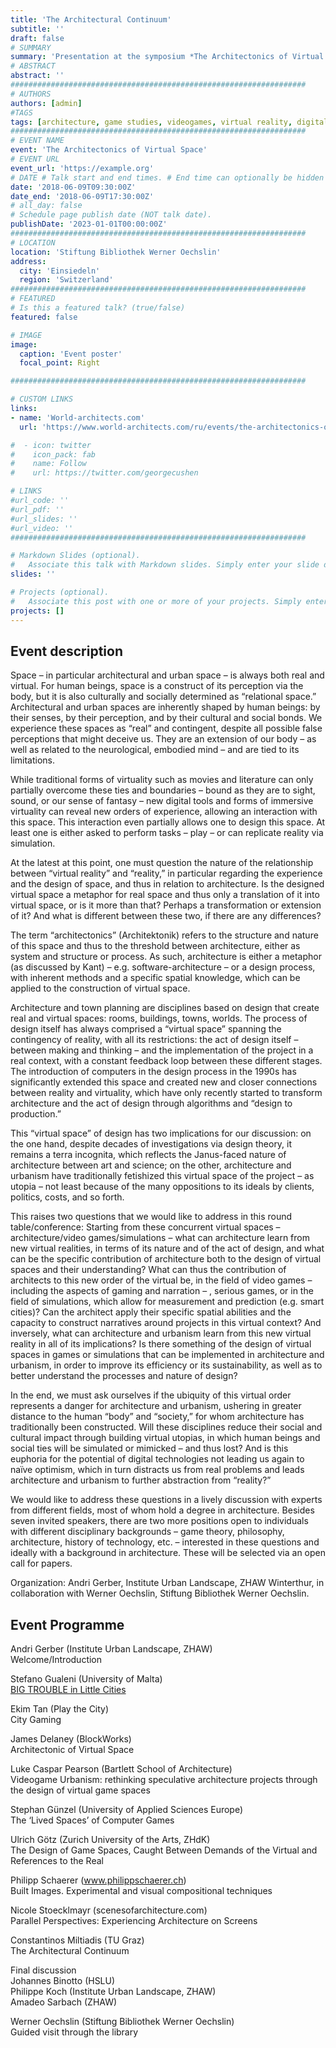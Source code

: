 ```yaml
---
title: 'The Architectural Continuum'
subtitle: ''
draft: false
# SUMMARY
summary: 'Presentation at the symposium *The Architectonics of Virtual Space*. Einsiedeln, 2018'
# ABSTRACT 
abstract: ''
##################################################################
# AUTHORS 
authors: [admin]
#TAGS
tags: [architecture, game studies, videogames, virtual reality, digital spatial media, mathematics, geometry]
##################################################################
# EVENT NAME 
event: 'The Architectonics of Virtual Space'
# EVENT URL 
event_url: 'https://example.org'
# DATE # Talk start and end times. # End time can optionally be hidden by prefixing the line with `#`.
date: '2018-06-09T09:30:00Z'
date_end: '2018-06-09T17:30:00Z'
# all_day: false
# Schedule page publish date (NOT talk date).
publishDate: '2023-01-01T00:00:00Z'
##################################################################
# LOCATION 
location: 'Stiftung Bibliothek Werner Oechslin'
address:
  city: 'Einsiedeln'
  region: 'Switzerland'
##################################################################
# FEATURED
# Is this a featured talk? (true/false)
featured: false

# IMAGE 
image:
  caption: 'Event poster'
  focal_point: Right

##################################################################

# CUSTOM LINKS 
links:
- name: 'World-architects.com'
  url: 'https://www.world-architects.com/ru/events/the-architectonics-of-virtual-spaces-1'

#  - icon: twitter
#    icon_pack: fab
#    name: Follow
#    url: https://twitter.com/georgecushen

# LINKS 
#url_code: ''
#url_pdf: ''
#url_slides: ''
#url_video: ''
##################################################################

# Markdown Slides (optional).
#   Associate this talk with Markdown slides. Simply enter your slide deck's filename without extension. Otherwise, set `slides = ""`.
slides: ''

# Projects (optional).
#   Associate this post with one or more of your projects. Simply enter your project's folder or file name without extension. Otherwise, set `projects = []`.
projects: []
---
```


## Event description 

  
Space – in particular architectural and urban space – is always both real and virtual. For human beings, space is a construct of its perception via the body, but it is also culturally and socially determined as “relational space.” Architectural and urban spaces are inherently shaped by human beings: by their senses, by their perception, and by their cultural and social bonds. We experience these spaces as “real” and contingent, despite all possible false perceptions that might deceive us. They are an extension of our body – as well as related to the neurological, embodied mind – and are tied to its limitations.

While traditional forms of virtuality such as movies and literature can only partially overcome these ties and boundaries – bound as they are to sight, sound, or our sense of fantasy – new digital tools and forms of immersive virtuality can reveal new orders of experience, allowing an interaction with this space. This interaction even partially allows one to design this space. At least one is either asked to perform tasks – play – or can replicate reality via simulation.

At the latest at this point, one must question the nature of the relationship between “virtual reality” and “reality,” in particular regarding the experience and the design of space, and thus in relation to architecture. Is the designed virtual space a metaphor for real space and thus only a translation of it into virtual space, or is it more than that? Perhaps a transformation or extension of it? And what is different between these two, if there are any differences?

The term “architectonics” (Architektonik) refers to the structure and nature of this space and thus to the threshold between architecture, either as system and structure or process. As such, architecture is either a metaphor (as discussed by Kant) – e.g. software-architecture – or a design process, with inherent methods and a specific spatial knowledge, which can be applied to the construction of virtual space.

Architecture and town planning are disciplines based on design that create real and virtual spaces: rooms, buildings, towns, worlds. The process of design itself has always comprised a “virtual space” spanning the contingency of reality, with all its restrictions: the act of design itself – between making and thinking – and the implementation of the project in a real context, with a constant feedback loop between these different stages. The introduction of computers in the design process in the 1990s has significantly extended this space and created new and closer connections between reality and virtuality, which have only recently started to transform architecture and the act of design through algorithms and “design to production.”

This “virtual space” of design has two implications for our discussion: on the one hand, despite decades of investigations via design theory, it remains a terra incognita, which reflects the Janus-faced nature of architecture between art and science; on the other, architecture and urbanism have traditionally fetishized this virtual space of the project – as utopia – not least because of the many oppositions to its ideals by clients, politics, costs, and so forth.

This raises two questions that we would like to address in this round table/conference: Starting from these concurrent virtual spaces – architecture/video games/simulations – what can architecture learn from new virtual realities, in terms of its nature and of the act of design, and what can be the specific contribution of architecture both to the design of virtual spaces and their understanding? What can thus the contribution of architects to this new order of the virtual be, in the field of video games – including the aspects of gaming and narration – , serious games, or in the field of simulations, which allow for measurement and prediction (e.g. smart cities)? Can the architect apply their specific spatial abilities and the capacity to construct narratives around projects in this virtual context? And inversely, what can architecture and urbanism learn from this new virtual reality in all of its implications? Is there something of the design of virtual spaces in games or simulations that can be implemented in architecture and urbanism, in order to improve its efficiency or its sustainability, as well as to better understand the processes and nature of design?

In the end, we must ask ourselves if the ubiquity of this virtual order represents a danger for architecture and urbanism, ushering in greater distance to the human “body” and “society,” for whom architecture has traditionally been constructed. Will these disciplines reduce their social and cultural impact through building virtual utopias, in which human beings and social ties will be simulated or mimicked – and thus lost? And is this euphoria for the potential of digital technologies not leading us again to naïve optimism, which in turn distracts us from real problems and leads architecture and urbanism to further abstraction from “reality?”

We would like to address these questions in a lively discussion with experts from different fields, most of whom hold a degree in architecture. Besides seven invited speakers, there are two more positions open to individuals with different disciplinary backgrounds – game theory, philosophy, architecture, history of technology, etc. – interested in these questions and ideally with a background in architecture. These will be selected via an open call for papers.

Organization: Andri Gerber, Institute Urban Landscape, ZHAW Winterthur, in collaboration with Werner Oechslin, Stiftung Bibliothek Werner Oechslin.
## Event Programme 

Andri Gerber (Institute Urban Landscape, ZHAW)  
Welcome/Introduction

Stefano Gualeni (University of Malta)  
[BIG TROUBLE in Little Cities](https://www.game.edu.mt/blog/architectonics-of-virtual-spaces/)

Ekim Tan (Play the City)  
City Gaming

James Delaney (BlockWorks)  
Architectonic of Virtual Space

Luke Caspar Pearson (Bartlett School of Architecture)  
Videogame Urbanism: rethinking speculative architecture projects through the design of virtual game spaces

Stephan Günzel (University of Applied Sciences Europe)  
The ‘Lived Spaces’ of Computer Games

Ulrich Götz (Zurich University of the Arts, ZHdK)  
The Design of Game Spaces, Caught Between Demands of the Virtual and References to the Real

Philipp Schaerer (www.philippschaerer.ch)  
Built Images. Experimental and visual compositional techniques

Nicole Stoecklmayr (scenesofarchitecture.com)  
Parallel Perspectives: Experiencing Architecture on Screens

Constantinos Miltiadis (TU Graz)  
The Architectural Continuum

Final discussion  
Johannes Binotto (HSLU)  
Philippe Koch (Institute Urban Landscape, ZHAW)  
Amadeo Sarbach (ZHAW)

Werner Oechslin (Stiftung Bibliothek Werner Oechslin)  
Guided visit through the library